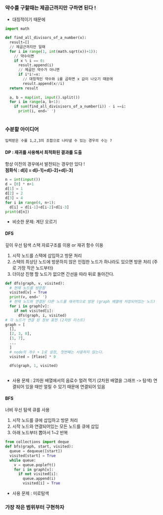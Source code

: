 ### 약수를 구할때는 제곱근까지만 구하면 된다 ! 
- 대칭적이기 때문에
```python
import math

def find_all_divisors_of_a_number(x):
  result=[]
  // 제곱근까지만 일때 
  for i in range(1, int(math.sqrt(x))+1)):
    // 약수이면
    if x % i == 0:
      result.append(i)
      // 제곱인 약수가 아니면 
      if i*i!=x:
        // 대칭적인 약수와 i를 곱하면 x 값이 나오기 때문에
        result.append(x//i)
  return result
  
  a, b = map(int, input().split())
  for i in range(a, b+1):
    if sum(find_all_divisisors_of_a_number(i)) - i ==i:
      print(i, end=' ')
    
```

### 수분할 아이디어
``` 입력받은 수를 1,2,3의 조합으로 나타낼 수 있는 경우의 수는 ? ```
#### DP : 재귀를 사용해서 최적화된 결과를 도출
항상 이전의 경우에서 발전되는 경우만 있다 ! </br>
**점화식 : d[i] = d[i-1]+d[i-2]+d[i-3]**

```python
n = int(input())
d = [0] * n+1
d[1] = 1
d[2] = 2
d[3] = 4
for i in range(4, n+1):
  d[i] = d[i-1]+d[i-2]+d[i-3]
print(d[n])
```
- 비슷한 문제: 계단 오르기

#### DFS
깊이 우선 탐색
스택 자료구조를 이용 or 재귀 함수 이용
1. 시작 노드를 스택에 삽입하고 방문 처리
2. 스택의 최상단 노드에 방문하지 않은 인접한 노드가 하나라도 있으면 방문 처리 (주로 가장 작은 노드부터)
3. 더이상 진행 할 노드가 없으면 간선을 따라 뒤로 돌아간다. 
```python
def dfs(graph, v, visited):
  # 현재 노드를 방문함 
  visited[v] = True
  print(v, end=' ')
  # 현재 노드와 연결된 다른 노드를 재귀적으로 방문 (graph 배열에 저장되어있는 노드)
  for i in graph[v]:
    if not visited[i]:
      dfs(graph, i, visited)
# 각 노드가 연결 된 정보 표현 (2차원 리스트)
graph = [
  [],
  [2, 3, 8],
  [1, 7],
  ...
  ]
  # node의 개수 + 1로 설정, 첫번째는 사용하지 않는다. 
  visited = [Flase] * 9
  
  dfs(graph, 1, visited)
  
```
- 사용 문제 : 2차원 배열에서의 음료수 얼려 먹기 (2차원 배열을 그래프 -> 탐색)
              연결되어 있을 때만 얼릴 수 있기 때문에 연결되어 있음 
#### BFS
너비 우선 탐색
큐를 사용
1. 시작 노드를 큐에 삽입하고 방문 처리
2. 시작 노드와 연결되어있는 모든 노드를 큐에 삽입
3. 아래 노드부터 뽑아서 1~2 반복
```python 
from collections import deque
def bfs(graph, start, visited):
  queue = dequeue([start])
  visited[start] = True
  while queue:
    v = queue.popleft()
    for i in graph[v]:
      if not visited[i]:
        queue.append(i)
        visited[i] = True
```
- 사용 문제 : 미로탐색 

### 가장 작은 범위부터 구현하자 
